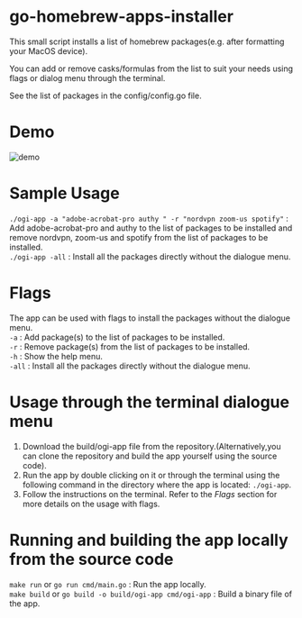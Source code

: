 # go-homebrew-apps-installer
This small script installs a list of homebrew packages(e.g. after formatting your MacOS device).  
  
You can add or remove casks/formulas from the list to suit your needs using flags or dialog menu through the terminal.  

See the list of packages in the config/config.go file.  

# Demo  
![demo](https://user-images.githubusercontent.com/95255319/232337780-acc96eff-ea49-49cd-be13-932c321b9bae.gif)

# Sample Usage
```./ogi-app -a "adobe-acrobat-pro authy " -r "nordvpn zoom-us spotify"``` : Add adobe-acrobat-pro and authy to the list of packages to be installed and remove nordvpn, zoom-us and spotify from the list of packages to be installed.  
```./ogi-app -all``` : Install all the packages directly without the dialogue menu.  

# Flags
The app can be used with flags to install the packages without the dialogue menu.  
```-a``` : Add package(s) to the list of packages to be installed.  
```-r``` : Remove package(s) from the list of packages to be installed.  
```-h``` : Show the help menu.  
```-all``` : Install all the packages directly without the dialogue menu.  

# Usage through the terminal dialogue menu
1. Download the build/ogi-app file from the repository.(Alternatively,you can clone the repository and build the app yourself using the source code).  
2. Run the app by double clicking on it or through the terminal using the following command in the directory where the app is located:  ```./ogi-app```.  
3. Follow the instructions on the terminal. Refer to the *Flags* section for more details on the usage with flags.  

# Running and building the app locally from the source code
```make run``` or ```go run cmd/main.go``` : Run the app locally.  
```make build``` or ```go build -o build/ogi-app cmd/ogi-app``` : Build a binary file of the app.  


